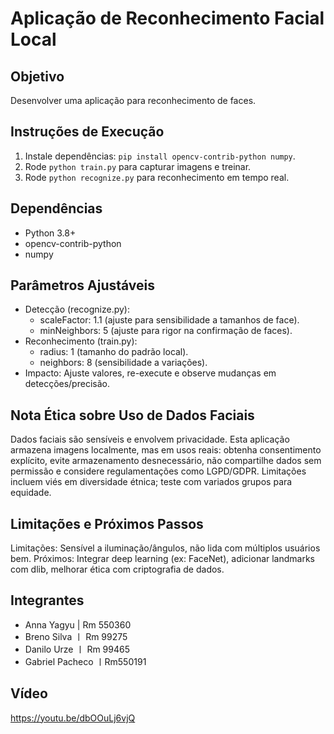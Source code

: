 # Aplicação de Reconhecimento Facial Local

## Objetivo
Desenvolver uma aplicação para reconhecimento de faces.

## Instruções de Execução
1. Instale dependências: `pip install opencv-contrib-python numpy`.
2. Rode `python train.py` para capturar imagens e treinar.
3. Rode `python recognize.py` para reconhecimento em tempo real.

## Dependências
- Python 3.8+
- opencv-contrib-python
- numpy

## Parâmetros Ajustáveis
- Detecção (recognize.py):
  - scaleFactor: 1.1 (ajuste para sensibilidade a tamanhos de face).
  - minNeighbors: 5 (ajuste para rigor na confirmação de faces).
- Reconhecimento (train.py):
  - radius: 1 (tamanho do padrão local).
  - neighbors: 8 (sensibilidade a variações).
- Impacto: Ajuste valores, re-execute e observe mudanças em detecções/precisão.

## Nota Ética sobre Uso de Dados Faciais
Dados faciais são sensíveis e envolvem privacidade. Esta aplicação armazena imagens localmente, mas em usos reais: obtenha consentimento explícito, evite armazenamento desnecessário, não compartilhe dados sem permissão e considere regulamentações como LGPD/GDPR. Limitações incluem viés em diversidade étnica; teste com variados grupos para equidade.

## Limitações e Próximos Passos
Limitações: Sensível a iluminação/ângulos, não lida com múltiplos usuários bem. Próximos: Integrar deep learning (ex: FaceNet), adicionar landmarks com dlib, melhorar ética com criptografia de dados.

## Integrantes
- Anna Yagyu | Rm 550360 
- Breno Silva 〡 Rm 99275 
- Danilo Urze 〡 Rm 99465 
- Gabriel Pacheco 〡Rm550191

## Vídeo
https://youtu.be/dbOOuLj6vjQ
